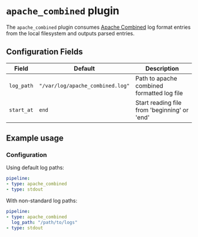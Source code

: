 # `apache_combined` plugin

The `apache_combined` plugin consumes [Apache Combined](https://httpd.apache.org/docs/2.4/logs.html) log format entries from the local filesystem and outputs parsed entries.

## Configuration Fields

| Field | Default | Description |
| --- | --- | --- |
| `log_path` | `"/var/log/apache_combined.log"` | Path to apache combined formatted log file |
| `start_at` | `end` | Start reading file from 'beginning' or 'end' |

## Example usage

### Configuration

Using default log paths:

```yaml
pipeline:
- type: apache_combined
- type: stdout

```

With non-standard log paths:

```yaml
pipeline:
- type: apache_combined
  log_path: "/path/to/logs"
- type: stdout

```
